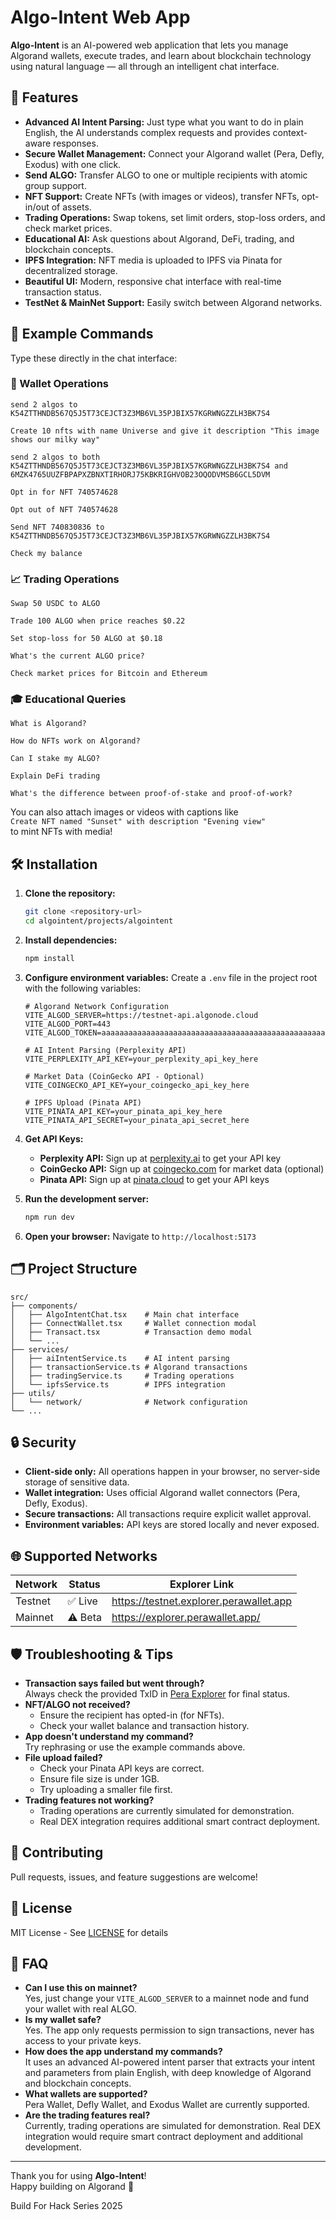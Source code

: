 # Algo-Intent Web App

**Algo-Intent** is an AI-powered web application that lets you manage Algorand wallets, execute trades, and learn about blockchain technology using natural language — all through an intelligent chat interface.

## 🚀 Features

- **Advanced AI Intent Parsing:** Just type what you want to do in plain English, the AI understands complex requests and provides context-aware responses.
- **Secure Wallet Management:** Connect your Algorand wallet (Pera, Defly, Exodus) with one click.
- **Send ALGO:** Transfer ALGO to one or multiple recipients with atomic group support.
- **NFT Support:** Create NFTs (with images or videos), transfer NFTs, opt-in/out of assets.
- **Trading Operations:** Swap tokens, set limit orders, stop-loss orders, and check market prices.
- **Educational AI:** Ask questions about Algorand, DeFi, trading, and blockchain concepts.
- **IPFS Integration:** NFT media is uploaded to IPFS via Pinata for decentralized storage.
- **Beautiful UI:** Modern, responsive chat interface with real-time transaction status.
- **TestNet & MainNet Support:** Easily switch between Algorand networks.

## 📝 Example Commands

Type these directly in the chat interface:

### 💼 Wallet Operations
```
send 2 algos to K54ZTTHNDB567Q5J5T73CEJCT3Z3MB6VL35PJBIX57KGRWNGZZLH3BK7S4

Create 10 nfts with name Universe and give it description "This image shows our milky way"

send 2 algos to both K54ZTTHNDB567Q5J5T73CEJCT3Z3MB6VL35PJBIX57KGRWNGZZLH3BK7S4 and 6MZK4765UUZFBPAPXZBNXTIRHORJ75KBKRIGHVOB23OQODVMSB6GCL5DVM

Opt in for NFT 740574628

Opt out of NFT 740574628

Send NFT 740830836 to K54ZTTHNDB567Q5J5T73CEJCT3Z3MB6VL35PJBIX57KGRWNGZZLH3BK7S4

Check my balance
```

### 📈 Trading Operations
```
Swap 50 USDC to ALGO

Trade 100 ALGO when price reaches $0.22

Set stop-loss for 50 ALGO at $0.18

What's the current ALGO price?

Check market prices for Bitcoin and Ethereum
```

### 🎓 Educational Queries
```
What is Algorand?

How do NFTs work on Algorand?

Can I stake my ALGO?

Explain DeFi trading

What's the difference between proof-of-stake and proof-of-work?
```

You can also attach images or videos with captions like  
`Create NFT named "Sunset" with description "Evening view"`  
to mint NFTs with media!

## 🛠️ Installation

1. **Clone the repository:**
    ```bash
    git clone <repository-url>
    cd algointent/projects/algointent
    ```

2. **Install dependencies:**
    ```bash
    npm install
    ```

3. **Configure environment variables:**
    Create a `.env` file in the project root with the following variables:
    ```env
    # Algorand Network Configuration
    VITE_ALGOD_SERVER=https://testnet-api.algonode.cloud
    VITE_ALGOD_PORT=443
    VITE_ALGOD_TOKEN=aaaaaaaaaaaaaaaaaaaaaaaaaaaaaaaaaaaaaaaaaaaaaaaaaaaaaaaaaaaaaaaa

    # AI Intent Parsing (Perplexity API)
    VITE_PERPLEXITY_API_KEY=your_perplexity_api_key_here

    # Market Data (CoinGecko API - Optional)
    VITE_COINGECKO_API_KEY=your_coingecko_api_key_here

    # IPFS Upload (Pinata API)
    VITE_PINATA_API_KEY=your_pinata_api_key_here
    VITE_PINATA_API_SECRET=your_pinata_api_secret_here
    ```

4. **Get API Keys:**
    - **Perplexity API:** Sign up at [perplexity.ai](https://perplexity.ai) to get your API key
    - **CoinGecko API:** Sign up at [coingecko.com](https://coingecko.com) for market data (optional)
    - **Pinata API:** Sign up at [pinata.cloud](https://pinata.cloud) to get your API keys

5. **Run the development server:**
    ```bash
    npm run dev
    ```

6. **Open your browser:**
    Navigate to `http://localhost:5173`

## 🗂️ Project Structure

```
src/
├── components/
│   ├── AlgoIntentChat.tsx    # Main chat interface
│   ├── ConnectWallet.tsx     # Wallet connection modal
│   ├── Transact.tsx          # Transaction demo modal
│   └── ...
├── services/
│   ├── aiIntentService.ts    # AI intent parsing
│   ├── transactionService.ts # Algorand transactions
│   ├── tradingService.ts     # Trading operations
│   └── ipfsService.ts        # IPFS integration
├── utils/
│   └── network/              # Network configuration
└── ...
```

## 🔒 Security

- **Client-side only:** All operations happen in your browser, no server-side storage of sensitive data.
- **Wallet integration:** Uses official Algorand wallet connectors (Pera, Defly, Exodus).
- **Secure transactions:** All transactions require explicit wallet approval.
- **Environment variables:** API keys are stored locally and never exposed.

## 🌐 Supported Networks

| Network | Status  | Explorer Link                          |
|---------|---------|----------------------------------------|
| Testnet | ✅ Live | https://testnet.explorer.perawallet.app|
| Mainnet | ⚠️ Beta | https://explorer.perawallet.app/       |

## 🛡️ Troubleshooting & Tips

- **Transaction says failed but went through?**  
  Always check the provided TxID in [Pera Explorer](https://testnet.explorer.perawallet.app) for final status.
- **NFT/ALGO not received?**  
  - Ensure the recipient has opted-in (for NFTs).
  - Check your wallet balance and transaction history.
- **App doesn't understand my command?**  
  Try rephrasing or use the example commands above.
- **File upload failed?**  
  - Check your Pinata API keys are correct.
  - Ensure file size is under 1GB.
  - Try uploading a smaller file first.
- **Trading features not working?**  
  - Trading operations are currently simulated for demonstration.
  - Real DEX integration requires additional smart contract deployment.

## 🤝 Contributing

Pull requests, issues, and feature suggestions are welcome!  

## 📜 License

MIT License - See [LICENSE](LICENSE) for details

## 🙋 FAQ

- **Can I use this on mainnet?**  
  Yes, just change your `VITE_ALGOD_SERVER` to a mainnet node and fund your wallet with real ALGO.
- **Is my wallet safe?**  
  Yes. The app only requests permission to sign transactions, never has access to your private keys.
- **How does the app understand my commands?**  
  It uses an advanced AI-powered intent parser that extracts your intent and parameters from plain English, with deep knowledge of Algorand and blockchain concepts.
- **What wallets are supported?**  
  Pera Wallet, Defly Wallet, and Exodus Wallet are currently supported.
- **Are the trading features real?**  
  Currently, trading operations are simulated for demonstration. Real DEX integration would require smart contract deployment and additional development.

---

Thank you for using **Algo-Intent**!  
Happy building on Algorand 🚀

Build For Hack Series 2025
